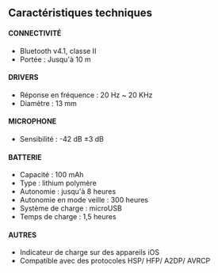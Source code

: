 ## Caractéristiques techniques

#### CONNECTIVITÉ
- Bluetooth v4.1, classe II
- Portée : Jusqu'à 10 m
 
#### DRIVERS
- Réponse en fréquence : 20  Hz ~ 20 KHz
- Diamètre : 13 mm

#### MICROPHONE
- Sensibilité : -42 dB ±3 dB

#### BATTERIE
- Capacité : 100 mAh
- Type : lithium polymère
- Autonomie : jusqu'à 8 heures
- Autonomie en mode veille : 300 heures
- Système de charge : microUSB
- Temps de charge : 1,5 heures

#### AUTRES
- Indicateur de charge sur des appareils iOS
- Compatible avec des protocoles HSP/ HFP/ A2DP/ AVRCP
